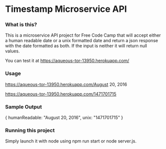 # Timestamp Microservice API

### What is this?

This is a microservice API project for Free Code Camp that will accept either a human readable date or a unix formatted date and return a json response with the date formatted as both. If the input is neither it will return null values.

You can test it at https://aqueous-tor-13950.herokuapp.com/

### Usage

https://aqueous-tor-13950.herokuapp.com/August 20, 2016 

https://aqueous-tor-13950.herokuapp.com/1471701715

### Sample Output

{
  humanReadable: "August 20, 2016",
  unix: "1471701715"
}

### Running this project

Simply launch it with node using npm run start or node server.js.